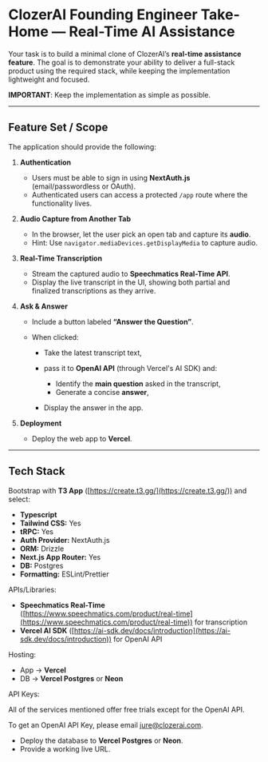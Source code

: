 # ClozerAI Founding Engineer Take-Home — Real-Time AI Assistance

Your task is to build a minimal clone of ClozerAI’s **real-time assistance feature**. The goal is to demonstrate your ability to deliver a full-stack product using the required stack, while keeping the implementation lightweight and focused.

**IMPORTANT**: Keep the implementation as simple as possible.

---

## Feature Set / Scope

The application should provide the following:

1. **Authentication**

   * Users must be able to sign in using **NextAuth.js** (email/passwordless or OAuth).
   * Authenticated users can access a protected `/app` route where the functionality lives.

2. **Audio Capture from Another Tab**

   * In the browser, let the user pick an open tab and capture its **audio**.
   * Hint: Use `navigator.mediaDevices.getDisplayMedia` to capture audio.

3. **Real-Time Transcription**

   * Stream the captured audio to **Speechmatics Real-Time API**.
   * Display the live transcript in the UI, showing both partial and finalized transcriptions as they arrive.

4. **Ask & Answer**

   * Include a button labeled **“Answer the Question”**.
   * When clicked:

     * Take the latest transcript text,
     * pass it to **OpenAI API** (through Vercel's AI SDK) and:

       * Identify the **main question** asked in the transcript,
       * Generate a concise **answer**,
     * Display the answer in the app.

5. **Deployment**

   * Deploy the web app to **Vercel**.

---

## Tech Stack

Bootstrap with **T3 App** ([https://create.t3.gg/](https://create.t3.gg/)) and select:

* **Typescript**
* **Tailwind CSS:** Yes
* **tRPC:** Yes
* **Auth Provider:** NextAuth.js
* **ORM:** Drizzle
* **Next.js App Router:** Yes
* **DB:** Postgres
* **Formatting:** ESLint/Prettier

APIs/Libraries:

* **Speechmatics Real-Time** ([https://www.speechmatics.com/product/real-time](https://www.speechmatics.com/product/real-time)) for transcription
* **Vercel AI SDK** ([https://ai-sdk.dev/docs/introduction](https://ai-sdk.dev/docs/introduction)) for OpenAI API

Hosting:

* App → **Vercel**
* DB → **Vercel Postgres** or **Neon**

API Keys:

All of the services mentioned offer free trials except for the OpenAI API.

To get an OpenAI API Key, please email jure@clozerai.com.
   * Deploy the database to **Vercel Postgres** or **Neon**.
   * Provide a working live URL.
